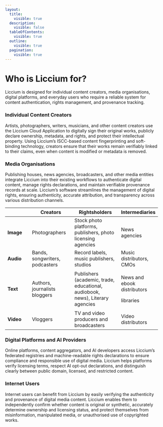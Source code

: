 ```yaml
---
layout:
  title:
    visible: true
  description:
    visible: false
  tableOfContents:
    visible: true
  outline:
    visible: true
  pagination:
    visible: true
---
```


# Who is Liccium for?

Liccium is designed for individual content creators, media organisations, digital platforms, and everyday users who require a reliable system for content authentication, rights management, and provenance tracking.

### Individual Content Creators

Artists, photographers, writers, musicians, and other content creators use the Liccium Cloud Application to digitally sign their original works, publicly declare ownership, metadata, and rights, and protect their intellectual property. Using Liccium’s ISCC-based content fingerprinting and soft-binding technology, creators ensure that their works remain verifiably linked to their claims, even when content is modified or metadata is removed.

### Media Organisations

Publishing houses, news agencies, broadcasters, and other media entities integrate Liccium into their existing workflows to authenticate digital content, manage rights declarations, and maintain verifiable provenance records at scale. Liccium’s software streamlines the management of digital rights, ensuring authenticity, accurate attribution, and transparency across various distribution channels.

<table><thead><tr><th width="102"></th><th width="152">Creators</th><th width="202">Rightsholders</th><th>Intermediaries</th></tr></thead><tbody><tr><td><strong>Image</strong></td><td>Photographers</td><td>Stock photo platforms, publishers, photo licensing agencies</td><td>News agencies</td></tr><tr><td><strong>Audio</strong></td><td>Bands, songwriters, podcasters</td><td>Record labels, music publishers, studios</td><td>Music distributors, CMOs</td></tr><tr><td><strong>Text</strong></td><td>Authors, journalists bloggers</td><td>Publishers (academic, trade, educational, audiobook, news), Literary agencies</td><td><p>News and ebook distributors</p><p>libraries</p></td></tr><tr><td><strong>Video</strong></td><td>Vloggers</td><td>TV and video producers and broadcasters</td><td>Video distributors</td></tr></tbody></table>

### Digital Platforms and AI Providers

Online platforms, content aggregators, and AI developers access Liccium’s federated registries and machine-readable rights declarations to ensure compliance and responsible use of digital media. Liccium helps platforms verify licensing terms, respect AI opt-out declarations, and distinguish clearly between public domain, licensed, and restricted content.

### Internet Users

Internet users can benefit from Liccium by easily verifying the authenticity and provenance of digital media content. Liccium enables them to independently confirm whether content is original or synthetic, accurately determine ownership and licensing status, and protect themselves from misinformation, manipulated media, or unauthorised use of copyrighted works.
